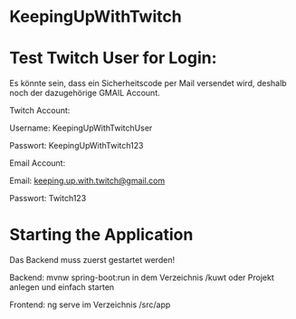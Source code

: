 # KeepingUpWithTwitch

# Test Twitch User for Login:

Es könnte sein, dass ein Sicherheitscode per Mail versendet wird, deshalb noch der dazugehörige GMAIL Account.

Twitch Account:

Username: KeepingUpWithTwitchUser

Passwort: KeepingUpWithTwitch123

Email Account:

Email: keeping.up.with.twitch@gmail.com

Passwort: Twitch123

# Starting the Application

Das Backend muss zuerst gestartet werden!

Backend:
mvnw spring-boot:run in dem Verzeichnis /kuwt oder Projekt anlegen und einfach starten

Frontend:
ng serve im Verzeichnis /src/app
